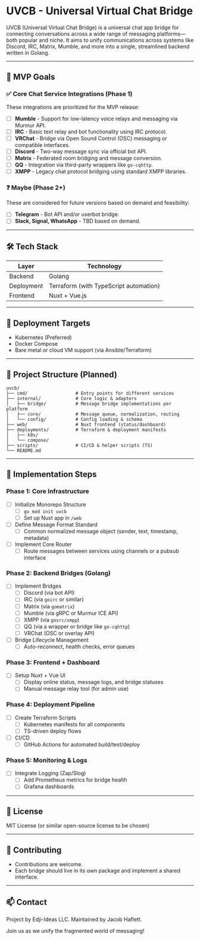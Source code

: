 # UVCB - Universal Virtual Chat Bridge

UVCB (Universal Virtual Chat Bridge) is a universal chat app bridge for connecting conversations across a wide range of messaging platforms—both popular and niche. It aims to unify communications across systems like Discord, IRC, Matrix, Mumble, and more into a single, streamlined backend written in Golang.

---

## 🎯 MVP Goals

### ✅ Core Chat Service Integrations (Phase 1)
These integrations are prioritized for the MVP release:

- [ ] **Mumble** - Support for low-latency voice relays and messaging via Murmur API.
- [ ] **IRC** - Basic text relay and bot functionality using IRC protocol.
- [ ] **VRChat** - Bridge via Open Sound Control (OSC) messaging or compatible interfaces.
- [ ] **Discord** - Two-way message sync via official bot API.
- [ ] **Matrix** - Federated room bridging and message conversion.
- [ ] **QQ** - Integration via third-party wrappers like `go-cqhttp`.
- [ ] **XMPP** - Legacy chat protocol bridging using standard XMPP libraries.

### ❓ Maybe (Phase 2+)
These are considered for future versions based on demand and feasibility:

- [ ] **Telegram** - Bot API and/or userbot bridge.
- [ ] **Slack, Signal, WhatsApp** - TBD based on demand.

---

## 🛠 Tech Stack

| Layer            | Technology        |
|------------------|------------------|
| Backend          | Golang            |
| Deployment       | Terraform (with TypeScript automation) |
| Frontend         | Nuxt + Vue.js     |

---

## 🚀 Deployment Targets
- Kubernetes (Preferred)
- Docker Compose
- Bare metal or cloud VM support (via Ansible/Terraform)

---

## 📂 Project Structure (Planned)
```
uvcb/
├── cmd/                  # Entry points for different services
├── internal/             # Core logic & adapters
│   ├── bridge/           # Message bridge implementations per platform
│   ├── core/             # Message queue, normalization, routing
│   └── config/           # Config loading & schema
├── web/                  # Nuxt frontend (status/dashboard)
├── deployments/          # Terraform & deployment manifests
│   ├── k8s/
│   └── compose/
├── scripts/              # CI/CD & helper scripts (TS)
└── README.md
```

---

## 📌 Implementation Steps

### Phase 1: Core Infrastructure
- [ ] Initialize Monorepo Structure
  - [ ] `go mod init uvcb`
  - [ ] Set up Nuxt app in `/web`
- [ ] Define Message Format Standard
  - [ ] Common normalized message object (sender, text, timestamp, metadata)
- [ ] Implement Core Router
  - [ ] Route messages between services using channels or a pubsub interface

### Phase 2: Backend Bridges (Golang)
- [ ] Implement Bridges
  - [ ] Discord (via bot API)
  - [ ] IRC (via `goirc` or similar)
  - [ ] Matrix (via `gomatrix`)
  - [ ] Mumble (via gRPC or Murmur ICE API)
  - [ ] XMPP (via `gosrc/xmpp`)
  - [ ] QQ (via a wrapper or bridge like `go-cqhttp`)
  - [ ] VRChat (OSC or overlay API)
- [ ] Bridge Lifecycle Management
  - [ ] Auto-reconnect, health checks, error queues

### Phase 3: Frontend + Dashboard
- [ ] Setup Nuxt + Vue UI
  - [ ] Display online status, message logs, and bridge statuses
  - [ ] Manual message relay tool (for admin use)

### Phase 4: Deployment Pipeline
- [ ] Create Terraform Scripts
  - [ ] Kubernetes manifests for all components
  - [ ] TS-driven deploy flows
- [ ] CI/CD
  - [ ] GitHub Actions for automated build/test/deploy

### Phase 5: Monitoring & Logs
- [ ] Integrate Logging (Zap/Slog)
  - [ ] Add Prometheus metrics for bridge health
  - [ ] Grafana dashboards

---

## 📜 License
MIT License (or similar open-source license to be chosen)

---

## 🤝 Contributing
- Contributions are welcome.
- Each bridge should live in its own package and implement a shared interface.

---

## 📫 Contact
Project by Edji-Ideas LLC. Maintained by Jacob Haflett.

Join us as we unify the fragmented world of messaging!
